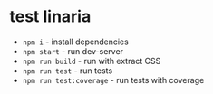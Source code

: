 # test linaria

* `npm i` - install dependencies
* `npm start` - run dev-server
* `npm run build` - run with extract CSS
* `npm run test` - run tests
* `npm run test:coverage` - run tests with coverage